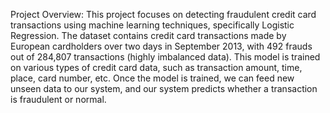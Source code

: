 
Project Overview:
This project focuses on detecting fraudulent credit card transactions using machine learning techniques, specifically Logistic Regression. The dataset contains credit card transactions made by European cardholders over two days in September 2013, with 492 frauds out of 284,807 transactions (highly imbalanced data).
This model is trained on various types of credit card data, such as transaction amount, time, place, card number, etc. Once the model is trained, we can feed new unseen data to our system, and our system predicts whether a transaction is fraudulent or normal.
